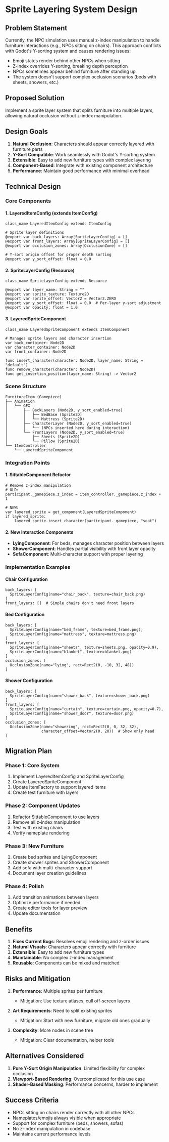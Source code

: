 # Sprite Layering System Design

## Problem Statement

Currently, the NPC simulation uses manual z-index manipulation to handle furniture interactions (e.g., NPCs sitting on chairs). This approach conflicts with Godot's Y-sorting system and causes rendering issues:

- Emoji states render behind other NPCs when sitting
- Z-index overrides Y-sorting, breaking depth perception
- NPCs sometimes appear behind furniture after standing up
- The system doesn't support complex occlusion scenarios (beds with sheets, showers, etc.)

## Proposed Solution

Implement a sprite layer system that splits furniture into multiple layers, allowing natural occlusion without z-index manipulation.

## Design Goals

1. **Natural Occlusion**: Characters should appear correctly layered with furniture parts
2. **Y-Sort Compatible**: Work seamlessly with Godot's Y-sorting system
3. **Extensible**: Easy to add new furniture types with complex layering
4. **Component-Based**: Integrate with existing component architecture
5. **Performance**: Maintain good performance with minimal overhead

## Technical Design

### Core Components

#### 1. LayeredItemConfig (extends ItemConfig)
```gdscript
class_name LayeredItemConfig extends ItemConfig

# Sprite layer definitions
@export var back_layers: Array[SpriteLayerConfig] = []
@export var front_layers: Array[SpriteLayerConfig] = []
@export var occlusion_zones: Array[OcclusionZone] = []

# Y-sort origin offset for proper depth sorting
@export var y_sort_offset: float = 0.0
```

#### 2. SpriteLayerConfig (Resource)
```gdscript
class_name SpriteLayerConfig extends Resource

@export var layer_name: String = ""
@export var sprite_texture: Texture2D
@export var sprite_offset: Vector2 = Vector2.ZERO
@export var y_sort_offset: float = 0.0  # Per-layer y-sort adjustment
@export var opacity: float = 1.0
```

#### 3. LayeredSpriteComponent
```gdscript
class_name LayeredSpriteComponent extends ItemComponent

# Manages sprite layers and character insertion
var back_container: Node2D
var character_container: Node2D  
var front_container: Node2D

func insert_character(character: Node2D, layer_name: String = "default")
func remove_character(character: Node2D)
func get_insertion_position(layer_name: String) -> Vector2
```

### Scene Structure

```
FurnitureItem (Gamepiece)
├── Animation
│   └── GFX
│       ├── BackLayers (Node2D, y_sort_enabled=true)
│       │   ├── BedBase (Sprite2D)
│       │   └── Mattress (Sprite2D)
│       ├── CharacterLayer (Node2D, y_sort_enabled=true)
│       │   └── (NPCs inserted here during interaction)
│       └── FrontLayers (Node2D, y_sort_enabled=true)
│           ├── Sheets (Sprite2D)
│           └── Pillow (Sprite2D)
└── ItemController
    └── LayeredSpriteComponent
```

### Integration Points

#### 1. SittableComponent Refactor
```gdscript
# Remove z-index manipulation
# OLD:
participant._gamepiece.z_index = item_controller._gamepiece.z_index + 1

# NEW:
var layered_sprite = get_component(LayeredSpriteComponent)
if layered_sprite:
    layered_sprite.insert_character(participant._gamepiece, "seat")
```

#### 2. New Interaction Components
- **LyingComponent**: For beds, manages character position between layers
- **ShowerComponent**: Handles partial visibility with front layer opacity
- **SofaComponent**: Multi-character support with proper layering

### Implementation Examples

#### Chair Configuration
```
back_layers: [
  SpriteLayerConfig(name="chair_back", texture=chair_back.png)
]
front_layers: []  # Simple chairs don't need front layers
```

#### Bed Configuration
```
back_layers: [
  SpriteLayerConfig(name="bed_frame", texture=bed_frame.png),
  SpriteLayerConfig(name="mattress", texture=mattress.png)
]
front_layers: [
  SpriteLayerConfig(name="sheets", texture=sheets.png, opacity=0.9),
  SpriteLayerConfig(name="blanket", texture=blanket.png)
]
occlusion_zones: [
  OcclusionZone(name="lying", rect=Rect2(0, -10, 32, 48))
]
```

#### Shower Configuration
```
back_layers: [
  SpriteLayerConfig(name="shower_back", texture=shower_back.png)
]
front_layers: [
  SpriteLayerConfig(name="curtain", texture=curtain.png, opacity=0.7),
  SpriteLayerConfig(name="shower_door", texture=door.png)
]
occlusion_zones: [
  OcclusionZone(name="showering", rect=Rect2(0, 0, 32, 32), 
                character_offset=Vector2(0, 20))  # Show only head
]
```

## Migration Plan

### Phase 1: Core System
1. Implement LayeredItemConfig and SpriteLayerConfig
2. Create LayeredSpriteComponent
3. Update ItemFactory to support layered items
4. Create test furniture with layers

### Phase 2: Component Updates
1. Refactor SittableComponent to use layers
2. Remove all z-index manipulation
3. Test with existing chairs
4. Verify nameplate rendering

### Phase 3: New Furniture
1. Create bed sprites and LyingComponent
2. Create shower sprites and ShowerComponent
3. Add sofa with multi-character support
4. Document layer creation guidelines

### Phase 4: Polish
1. Add transition animations between layers
2. Optimize performance if needed
3. Create editor tools for layer preview
4. Update documentation

## Benefits

1. **Fixes Current Bugs**: Resolves emoji rendering and z-order issues
2. **Natural Visuals**: Characters appear correctly with furniture
3. **Extensible**: Easy to add new furniture types
4. **Maintainable**: No complex z-index management
5. **Reusable**: Components can be mixed and matched

## Risks and Mitigation

1. **Performance**: Multiple sprites per furniture
   - Mitigation: Use texture atlases, cull off-screen layers
   
2. **Art Requirements**: Need to split existing sprites
   - Mitigation: Start with new furniture, migrate old ones gradually
   
3. **Complexity**: More nodes in scene tree
   - Mitigation: Clear documentation, helper tools

## Alternatives Considered

1. **Pure Y-Sort Origin Manipulation**: Limited flexibility for complex occlusion
2. **Viewport-Based Rendering**: Overcomplicated for this use case
3. **Shader-Based Masking**: Performance concerns, harder to implement

## Success Criteria

- NPCs sitting on chairs render correctly with all other NPCs
- Nameplates/emojis always visible when appropriate
- Support for complex furniture (beds, showers, sofas)
- No z-index manipulation in codebase
- Maintains current performance levels